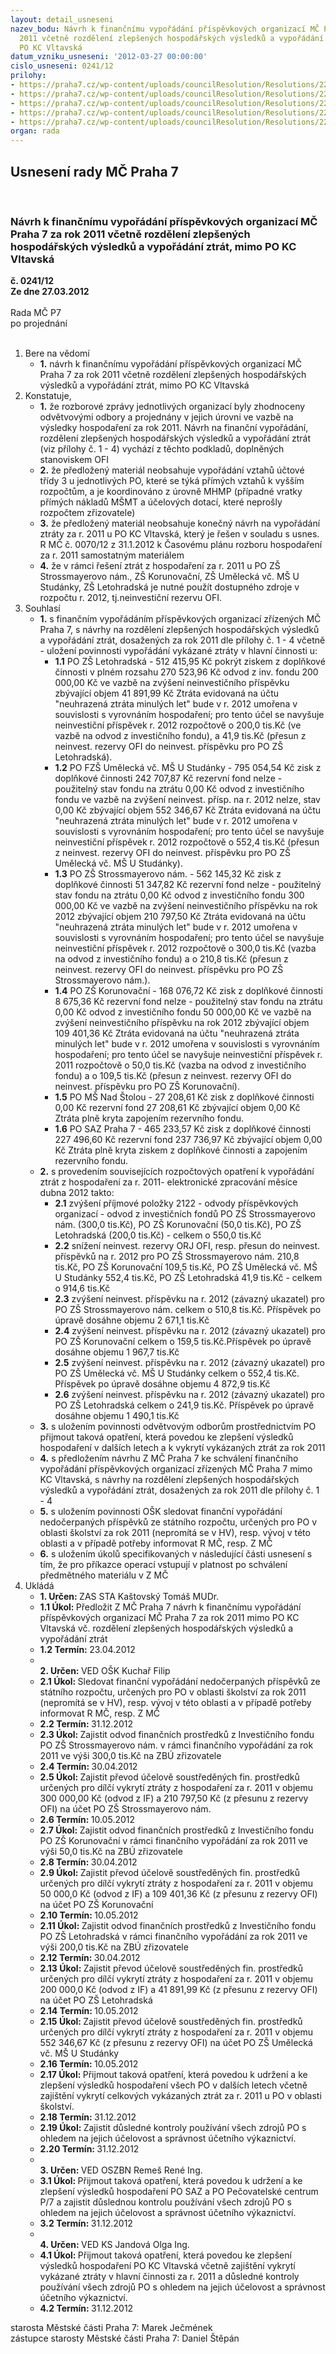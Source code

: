 ```yaml
---
layout: detail_usneseni
nazev_bodu: Návrh k finančnímu vypořádání příspěvkových organizací MČ Praha 7 za rok
  2011 včetně rozdělení zlepšených hospodářských výsledků a vypořádání ztrát, mimo
  PO KC Vltavská
datum_vzniku_usneseni: '2012-03-27 00:00:00'
cislo_usneseni: 0241/12
prilohy:
- https://praha7.cz/wp-content/uploads/councilResolution/Resolutions/22949/18-12-(1)po_-__finan%c4%8dn%c3%ad_vypo%c5%99%c3%a1d%c3%a1n%c3%ad__za_rok_2011_-_1_%c4%8d%c3%a1st.xls
- https://praha7.cz/wp-content/uploads/councilResolution/Resolutions/22949/18-12-(2)po_-_finan%c4%8dn%c3%ad_vypo%c5%99%c3%a1d%c3%a1n%c3%ad_po_za_rok_2011-_2_%c4%8d%c3%a1st.xls
- https://praha7.cz/wp-content/uploads/councilResolution/Resolutions/22949/18-12-(3)po_-__finan%c4%8dn%c3%ad_vypo%c5%99%c3%a1d%c3%a1n%c3%ad__za_rok_2011_-_1_%c4%8d%c3%a1st.xls
- https://praha7.cz/wp-content/uploads/councilResolution/Resolutions/22949/18-12-(4)po_-_finan%c4%8dn%c3%ad_vypo%c5%99%c3%a1d%c3%a1n%c3%ad_po_za_rok_2011-_2_%c4%8d%c3%a1st.xls
- https://praha7.cz/wp-content/uploads/councilResolution/Resolutions/22949/18-12-hvporokzasta.doc
organ: rada
---
```

<div id="ucUsn_pList" class="usn">
	<span><h2>Usnesení rady MČ Praha 7 </h2>
<br></span><div class="standBody">
<span><h3>Návrh k finančnímu vypořádání příspěvkových organizací MČ Praha 7 za rok 2011 včetně rozdělení zlepšených hospodářských výsledků a vypořádání ztrát, mimo PO KC Vltavská</h3></span><div class="center">
		<strong>č. 0241/12</strong><br>
	</div>
<div class="center">
		<strong>Ze dne 27.03.2012</strong><br><br>
	</div>Rada MČ P7<br> po projednání<br><br><ol>
<li>Bere na vědomí<ul><li>
<strong>1.</strong> návrh k finančnímu vypořádání příspěvkových organizací MČ Praha 7 za rok 2011 včetně rozdělení zlepšených hospodářských výsledků a vypořádání ztrát, mimo PO KC Vltavská</li></ul>
</li>
<li>Konstatuje,<ul>
<li>
<strong>1.</strong> že rozborové zprávy jednotlivých organizací byly zhodnoceny odvětvovými odbory a projednány v jejich úrovni ve vazbě na výsledky hospodaření za rok 2011. Návrh na finanční vypořádání, rozdělení zlepšených hospodářských výsledků a vypořádání ztrát (viz přílohy č. 1 - 4) vychází z těchto podkladů, doplněných stanoviskem OFI</li>
<li>
<strong>2.</strong> že předložený materiál neobsahuje vypořádání vztahů účtové třídy 3 u jednotlivých PO,  které se týká přímých vztahů k vyšším rozpočtům, a je koordinováno z úrovně MHMP (případné vratky přímých nákladů MŠMT a účelových dotací, které neprošly rozpočtem zřizovatele)</li>
<li>
<strong>3.</strong> že předložený materiál neobsahuje konečný návrh na vypořádání ztráty za r. 2011 u PO KC Vltavská, který je řešen v souladu s usnes. R MČ č. 0070/12 z 31.1.2012 k Časovému plánu rozboru hospodaření za r. 2011 samostatným materiálem </li>
<li>
<strong>4.</strong> že v rámci řešení ztrát z hospodaření za r. 2011 u PO ZŠ Strossmayerovo nám., ZŠ Korunovační, ZŠ Umělecká vč. MŠ U Studánky, ZŠ Letohradská je nutné použít dostupného zdroje v rozpočtu r. 2012, tj.neinvestiční rezervu OFI. </li>
</ul>
</li>
<li>Souhlasí<ul>
<li>
<strong>1.</strong> s finančním vypořádáním příspěvkových organizací zřízených MČ Praha 7, s návrhy na rozdělení zlepšených hospodářských výsledků a vypořádání ztrát, dosažených za rok 2011 dle přílohy č. 1 - 4  včetně  - uložení povinnosti vypořádání vykázané ztráty v hlavní činnosti u:<ul>
<li>
<strong>1.1</strong> PO ZŠ Letohradská                                                      - 512 415,95 Kč pokrýt ziskem z doplňkové činnosti v plném rozsahu    270 523,96 Kč odvod z inv. fondu                                                          200 000,00 Kč         ve vazbě na zvýšení neinvestičního příspěvku                                               zbývající objem                                                                41 891,99 Kč            Ztráta evidovaná na účtu "neuhrazená ztráta minulých let" bude v r. 2012  umořena v souvislosti s vyrovnáním hospodaření; pro tento účel se navyšuje neinvestiční příspěvek r. 2012 rozpočtově o 200,0 tis.Kč (ve vazbě na odvod z investičního fondu), a 41,9 tis.Kč (přesun z neinvest. rezervy OFI do neinvest. příspěvku pro PO ZŠ Letohradská).</li>
<li>
<strong>1.2</strong> PO FZŠ Umělecká vč. MŠ U Studánky                        -  795 054,54 Kč    zisk z doplňkové činnosti                                                  242 707,87 Kč rezervní fond nelze - použitelný stav fondu na ztrátu                 0,00 Kč odvod z investičního fondu ve vazbě na zvýšení neinvest. přísp.                 na r. 2012 nelze,                                                             stav       0,00 Kč zbývající objem                                                                552 346,67 Kč Ztráta evidovaná na účtu "neuhrazená ztráta minulých let" bude v r. 2012  umořena v souvislosti s vyrovnáním hospodaření; pro tento účel se navyšuje neinvestiční příspěvek r. 2012 rozpočtově o 552,4 tis.Kč (přesun z neinvest. rezervy OFI do neinvest. příspěvku pro PO ZŠ Umělecká vč. MŠ U Studánky).</li>
<li>
<strong>1.3</strong> PO ZŠ Strossmayerovo nám.                                          -  562 145,32 Kč  zisk z doplňkové činnosti                                                      51 347,82 Kč rezervní fond  nelze - použitelný stav fondu na ztrátu                  0,00 Kč odvod z investičního fondu                                                 300 000,00 Kč    ve vazbě na zvýšení neinvestičního příspěvku na rok 2012                        zbývající objem                                                                   210 797,50 Kč Ztráta evidovaná na účtu "neuhrazená ztráta minulých let" bude v r. 2012  umořena v souvislosti s vyrovnáním hospodaření; pro tento účel se navyšuje neinvestiční příspěvek r. 2012 rozpočtově o 300,0 tis.Kč (vazba na odvod z investičního fondu)  a  o 210,8 tis.Kč (přesun z neinvest. rezervy OFI do neinvest. příspěvku pro PO ZŠ Strossmayerovo nám.).</li>
<li>
<strong>1.4</strong> PO ZŠ Korunovační                                                         - 168 076,72 Kč zisk z doplňkové činnosti                                                        8 675,36 Kč rezervní fond nelze - použitelný stav fondu na ztrátu                   0,00 Kč odvod z investičního fondu                                                   50 000,00 Kč          ve vazbě na zvýšení neinvestičního příspěvku na rok 2012                        zbývající objem                                                                   109 401,36 Kč Ztráta evidovaná na účtu "neuhrazená ztráta minulých let" bude v r. 2012 umořena v souvislosti s vyrovnáním hospodaření; pro tento účel se navyšuje neinvestiční příspěvek r. 2011 rozpočtově o 50,0 tis.Kč (vazba na odvod z investičního fondu) a  o 109,5 tis.Kč (přesun z neinvest. rezervy OFI do neinvest. příspěvku pro PO ZŠ Korunovační). </li>
<li>
<strong>1.5</strong> PO MŠ Nad Štolou                                                             - 27 208,61 Kč zisk z doplňkové činnosti                                                               0,00 Kč rezervní fond                                                                         27 208,61 Kč zbývající objem                                                                          0,00 Kč Ztráta plně kryta zapojením rezervního fondu.</li>
<li>
<strong>1.6</strong> PO SAZ Praha 7                                                           -  465 233,57 Kč                zisk z doplňkové činnosti                                                 227 496,60 Kč   rezervní fond                                                                    237 736,97 Kč  zbývající objem                                                                           0,00 Kč  Ztráta plně kryta  ziskem  z doplňkové činnosti a zapojením rezervního fondu.</li>
</ul>
</li>
<li>
<strong>2.</strong> s provedením souvisejících rozpočtových opatření k vypořádání ztrát z hospodaření za r. 2011- elektronické zpracování měsíce dubna 2012 takto:<ul>
<li>
<strong>2.1</strong> zvýšení příjmové položky 2122 - odvody příspěvkových organizací - odvod z investičních fondů PO ZŠ Strossmayerovo nám. (300,0 tis.Kč),  PO ZŠ Korunovační (50,0 tis.Kč), PO ZŠ Letohradská (200,0 tis.Kč)  - celkem o  550,0 tis.Kč</li>
<li>
<strong>2.2</strong> snížení neinvest. rezervy ORJ OFI, resp. přesun do neinvest. příspěvků na r. 2012 pro PO ZŠ Strossmayerovo nám. 210,8 tis.Kč,  PO ZŠ Korunovační 109,5 tis.Kč, PO ZŠ Umělecká vč. MŠ U Studánky 552,4 tis.Kč,  PO  ZŠ Letohradská 41,9 tis.Kč  - celkem o  914,6 tis.Kč</li>
<li>
<strong>2.3</strong> zvýšení neinvest. příspěvku na r. 2012 (závazný ukazatel) pro PO ZŠ Strossmayerovo nám. celkem o 510,8 tis.Kč. Příspěvek po úpravě dosáhne objemu   2 671,1 tis.Kč</li>
<li>
<strong>2.4</strong> zvýšení neinvest. příspěvku na r. 2012  (závazný ukazatel) pro PO ZŠ Korunovační celkem o 159,5 tis.Kč.Příspěvek po úpravě dosáhne objemu     1 967,7  tis.Kč </li>
<li>
<strong>2.5</strong> zvýšení neinvest. příspěvku na r. 2012 (závazný ukazatel) pro PO ZŠ Umělecká vč. MŠ U Studánky celkem o 552,4 tis.Kč. Příspěvek po úpravě dosáhne objemu    4 872,9  tis.Kč </li>
<li>
<strong>2.6</strong> zvýšení neinvest. příspěvku na r. 2012 (závazný ukazatel) pro PO ZŠ Letohradská  celkem o 241,9 tis.Kč. Příspěvek po úpravě dosáhne objemu    1 490,1 tis.Kč </li>
</ul>
</li>
<li>
<strong>3.</strong> s uložením povinnosti odvětvovým odborům prostřednictvím PO přijmout taková opatření, která  povedou ke zlepšení výsledků hospodaření v dalších letech a k vykrytí vykázaných ztrát za rok 2011</li>
<li>
<strong>4.</strong> s předložením návrhu Z MČ Praha 7 ke schválení finančního vypořádání příspěvkových organizací zřízených MČ Praha 7 mimo KC Vltavská, s návrhy na rozdělení zlepšených hospodářských výsledků a vypořádání ztrát, dosažených za rok 2011 dle přílohy č. 1 - 4 </li>
<li>
<strong>5.</strong> s uložením povinnosti OŠK sledovat finanční vypořádání nedočerpaných příspěvků ze státního rozpočtu, určených pro PO v oblasti školství za rok 2011 (nepromítá se v HV), resp. vývoj v této oblasti a v případě potřeby informovat  R MČ, resp. Z MČ</li>
<li>
<strong>6.</strong> s uložením úkolů specifikovaných v následující části usnesení s tím, že pro příkazce operací vstupují v platnost po schválení předmětného materiálu v Z MČ</li>
</ul>
</li>
<li>Ukládá<ul>
<li>
<strong>1. Určen: </strong>ZAS STA Kaštovský Tomáš MUDr.</li>
<li>
<strong>1.1 Úkol: </strong>Předložit Z MČ Praha 7 návrh k finančnímu vypořádání příspěvkových organizací MČ Praha 7 za rok 2011 mimo PO KC Vltavská vč. rozdělení zlepšených hospodářských výsledků a vypořádání ztrát  </li>
<li>
<strong>1.2 Termín: </strong>23.04.2012</li>
<li>
<strong><br>2. Určen: </strong>VED OŠK Kuchař Filip</li>
<li>
<strong>2.1 Úkol: </strong>Sledovat finanční vypořádání nedočerpaných příspěvků ze státního rozpočtu, určených pro PO v oblasti školství za rok 2011 (nepromítá se v HV), resp. vývoj v této oblasti a v případě potřeby informovat R MČ,  resp. Z MČ</li>
<li>
<strong>2.2 Termín: </strong>31.12.2012</li>
<li>
<strong>2.3 Úkol: </strong>Zajistit odvod finančních prostředků z Investičního  fondu PO ZŠ Strossmayerovo nám. v rámci  finančního vypořádání za rok 2011 ve výši 300,0 tis.Kč na ZBÚ zřizovatele </li>
<li>
<strong>2.4 Termín: </strong>30.04.2012</li>
<li>
<strong>2.5 Úkol: </strong>Zajistit převod účelově soustředěných fin. prostředků určených pro dílčí vykrytí ztráty z hospodaření za r. 2011 v objemu 300 000,00 Kč (odvod z IF) a 210 797,50 Kč (z přesunu z rezervy OFI) na účet  PO ZŠ Strossmayerovo nám.</li>
<li>
<strong>2.6 Termín: </strong>10.05.2012</li>
<li>
<strong>2.7 Úkol: </strong>Zajistit odvod finančních prostředků z Investičního  fondu PO ZŠ Korunovační v rámci finančního vypořádání za rok 2011 ve výši 50,0 tis.Kč na ZBÚ zřizovatele </li>
<li>
<strong>2.8 Termín: </strong>30.04.2012</li>
<li>
<strong>2.9 Úkol: </strong>Zajistit převod účelově soustředěných fin. prostředků určených pro dílčí vykrytí ztráty z hospodaření za r. 2011 v objemu 50 000,0 Kč (odvod z IF) a 109 401,36 Kč (z přesunu z rezervy OFI) na účet  PO ZŠ Korunovační </li>
<li>
<strong>2.10 Termín: </strong>10.05.2012</li>
<li>
<strong>2.11 Úkol: </strong>Zajistit odvod finančních prostředků z Investičního  fondu PO ZŠ Letohradská v rámci finančního vypořádání za rok 2011 ve výši 200,0 tis.Kč na ZBÚ zřizovatele </li>
<li>
<strong>2.12 Termín: </strong>30.04.2012</li>
<li>
<strong>2.13 Úkol: </strong>Zajistit převod účelově soustředěných fin. prostředků určených pro dílčí vykrytí ztráty z hospodaření za r. 2011 v objemu 200 000,0 Kč (odvod z IF) a 41 891,99 Kč (z přesunu z rezervy OFI) na účet  PO ZŠ Letohradská</li>
<li>
<strong>2.14 Termín: </strong>10.05.2012</li>
<li>
<strong>2.15 Úkol: </strong>Zajistit převod účelově soustředěných fin. prostředků určených pro dílčí vykrytí ztráty z hospodaření za r. 2011 v objemu 552 346,67 Kč (z přesunu z rezervy OFI) na účet  PO ZŠ Umělecká vč. MŠ U Studánky </li>
<li>
<strong>2.16 Termín: </strong>10.05.2012</li>
<li>
<strong>2.17 Úkol: </strong>Přijmout taková opatření, která povedou k udržení a ke zlepšení výsledků hospodaření všech  PO v dalších letech včetně zajištění  vykrytí celkových  vykázaných ztrát  za r. 2011 u PO v oblasti školství.</li>
<li>
<strong>2.18 Termín: </strong>31.12.2012</li>
<li>
<strong>2.19 Úkol: </strong>Zajistit důsledné kontroly používání  všech zdrojů PO s ohledem na jejich účelovost a správnost  účetního  výkaznictví.</li>
<li>
<strong>2.20 Termín: </strong>31.12.2012</li>
<li>
<strong><br>3. Určen: </strong>VED OSZBN Remeš René Ing.</li>
<li>
<strong>3.1 Úkol: </strong>Přijmout taková opatření, která povedou k udržení a ke zlepšení výsledků hospodaření PO SAZ a PO Pečovatelské centrum P/7 a zajistit důslednou kontrolu používání všech zdrojů PO s ohledem na jejich účelovost a správnost účetního výkaznictví. </li>
<li>
<strong>3.2 Termín: </strong>31.12.2012</li>
<li>
<strong><br>4. Určen: </strong>VED KS Jandová Olga Ing.</li>
<li>
<strong>4.1 Úkol: </strong>Přijmout taková opatření, která povedou ke zlepšení výsledků hospodaření PO KC Vltavská včetně zajištění vykrytí vykázané ztráty v hlavní činnosti  za r. 2011  a důsledné kontroly používání všech zdrojů PO s ohledem na jejich účelovost a správnost účetního výkaznictví. </li>
<li>
<strong>4.2 Termín: </strong>31.12.2012</li>
</ul>
</li>
</ol>starosta Městské části Praha 7: Marek Ječmének<br>zástupce starosty Městské části Praha 7: Daniel Štěpán 
</div>
</div>